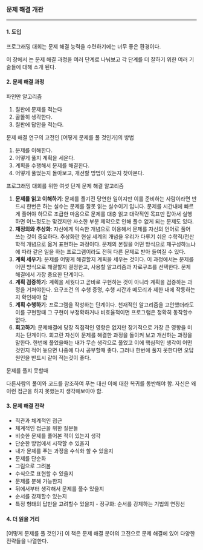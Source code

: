 <h3>문제 해결 개관</h3>

<hr>
<h4>1. 도입</h4>

프로그래밍 대회는 문제 해결 능력을 수련하기에는 너무 좋은 환경이다. 

이 장에서 는 문제 해결 과정을 여러 단계로 나눠보고 각 단계를 더 잘하기 위한 여러 기술들에 대해 소개 된다.

<h4>2. 문제 해결 과정</h4>

파인만 알고리즘

1. 칠판에 문제를 적는다
2. 골똘히 생각한다.
3. 칠판에 답안을 적는다.



문제 해결 연구의 고전인 [어떻게 문제를 풀 것인가]의 방법

1. 문제를 이해한다.
2. 어떻게 풀지 계획을 세운다.
3. 계획을 수행해서 문제를 해결한다.
4. 어떻게 풀었는지 돌아보고, 개선할 방법이 있는지 찾아본다.



프로그래밍 대회를 위한 여섯 단계 문제 해결 알고리즘

1. **문제를 읽고 이해하기**: 문제를 풀기전 당연한 일이지만 이를 준비하는 사람이라면 반드시 한번은 하는 실수는 문제를 잘못 읽는 실수이기 입니다. 문제를 시간내에 빠르게 풀어야 하므로 조급한 마음으로 문제를 대충 읽고 대략적인 목표만 잡아서 실행하면 어느정도는 맞겠지만 사소한 부분 제약으로 인해 풀수 없게 되는 문제도 있다.
2. **재정의와 추상화**: 자신에게 익숙한 개념으로 이용해서 문제를 자신의 언어로 풀어 쓰는 것이 중요하다. 추상화란 현실 세계의 개념을 우리가 다루기 쉬운 수학적/전산학적 개념으로 옮겨 표현하는 과정이다. 문제의 본질을 어떤 방식으로 재구성하느냐에 따라 같은 일을 하는 프로그램이라도 전혀 다른 문제로 받아 들여질 수 있다.
3.  **계획 세우기:** 문제를 어떻게 해결할지 계획을 세우는 것이다. 이 과정에서는 문제를 어떤 방식으로 해결할지 결정한고, 사용할 알고리즘과 자료구조를 선택한다. 문제 해결에서 가장 중요한 단계이다.
4. **계획 검증하기:** 계획을 세웟다고 곧바로 구현하는 것이 아니라 계획을 검증하는 과정을 거쳐야한다. 요구조건 의 수행 증명, 수행 시간과 메모리과 제한 내에 작동하는지 확인해야 함
5. **계획 수행하기**: 프로그램을 작성하는 단계이다. 천재적인 알고리즘을 고안했더라도 이를 구현할때 그 구현이 부정확하거나 비효율적이면 프로그램은 정확히 동작할수 없다.
6. **회고하기**: 문제해결에 당장 직접적인 영향은 없지만 장기적으로 가장 큰 영향을 미치는 단계이다. 회고란 자신이 문제를 해결한 과정을 돌이켜 보고 개선하는 과정을 말한다. 한번에 풀었을때는 내가 무슨 생각으로 풀었고 이에 핵심적인 생각이 어떤 것인지 적어 놓으면 나중에 다시 공부할때 좋다. 그러나 한번에 풀지 못한다면 오답 원인을 반드시 같이 적는것이 좋다.

문제를 풀지 못할때

다른사람의 풀이와 코드를 참조하여 푸는 대신 이에 대한 복귀를 동반해야 함. 자신은 왜 이런 접근을 하지 못했는지 생각해보아야 함.

<h4>3. 문제 해결 전략</h4>

- 직관과 체계적인 접근
- 체계적인 접근을 위한 질문들
- 비슷한 문제를 풀어본 적이 있는지 생각
- 단순한 방법에서 시작할 수 있을지
- 내가 문제를 푸는 과정을 수식화 할 수 있을지
- 문제를 단순화
- 그림으로 그려봄
- 수식으로 표현할 수 있을지
- 문제를 분해 가능한지
- 뒤에서부터 생각해서 문제를 풀수 있을지
- 순서를 강제할수 있는지
- 특정 형태의 답만을 고려할수 있을지 - 정규화: 순서를 강제하는 기법의 연장선

<h4>4. 더 읽을 거리</h4>

[어떻게 문제를 풀 것인가] 이 책은 문제 해결 분야의 고전으로 문제 해결에 있어 다양한 전략들을 나열한다.

